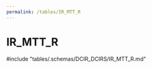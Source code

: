```yaml
---
permalink: /tables/IR_MTT_R
---
```

# IR_MTT_R

<!-- ATTENTION : Ne pas supprimer ou modifier la ligne ci-dessous -->
#include "tables/.schemas/DCIR_DCIRS/IR_MTT_R.md"
<!-- ATTENTION : Ne pas supprimer ou modifier la ligne ci-dessus -->

